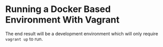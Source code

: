 # Running a Docker Based Environment With Vagrant

The end result will be a development environment which will only require `vagrant up` to run.